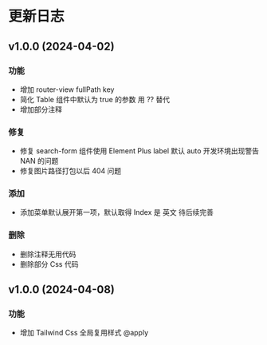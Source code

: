 # 更新日志

## v1.0.0 (2024-04-02)

### 功能

- 增加 router-view fullPath key 
- 简化 Table 组件中默认为 true 的参数 用 ?? 替代
- 增加部分注释

### 修复

- 修复 search-form 组件使用 Element Plus label 默认 auto 开发环境出现警告 NAN 的问题
- 修复图片路径打包以后 404 问题

### 添加

- 添加菜单默认展开第一项，默认取得 Index 是 英文 待后续完善

### 删除

- 删除注释无用代码
- 删除部分 Css 代码


## v1.0.0 (2024-04-08)

### 功能

- 增加 Tailwind Css 全局复用样式 @apply


